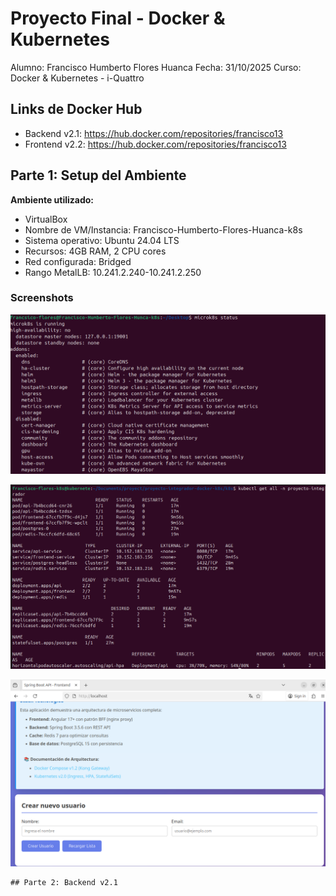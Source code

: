    # Proyecto Final - Docker & Kubernetes

   Alumno: Francisco Humberto Flores Huanca
   Fecha: 31/10/2025
   Curso: Docker & Kubernetes - i-Quattro

   ## Links de Docker Hub
   - Backend v2.1: https://hub.docker.com/repositories/francisco13
   - Frontend v2.2: https://hub.docker.com/repositories/francisco13

   ## Parte 1: Setup del Ambiente

   **Ambiente utilizado:**
   - VirtualBox
   - Nombre de VM/Instancia: Francisco-Humberto-Flores-Huanca-k8s
   - Sistema operativo: Ubuntu 24.04 LTS
   - Recursos: 4GB RAM, 2 CPU cores
   - Red configurada: Bridged
   - Rango MetalLB: 10.241.2.240-10.241.2.250

   ### Screenshots
   ![microk8s status](/screenshots/parte1-microk8s-status.png)

   ![Pods running](/screenshots/parte1-pods-running.png)

   ![Frontend via MetalLB](/screenshots/parte1_frontend_browser.png)

    ## Parte 2: Backend v2.1
